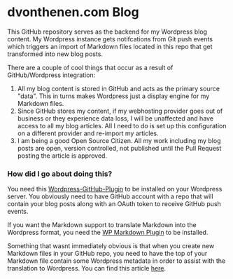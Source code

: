 # dvonthenen.com Blog

This GitHub repository serves as the backend for my Wordpress blog content. My Wordpress instance gets notifcations from Git push events which triggers an import of Markdown files located in this repo that get transformed into new blog posts.

There are a couple of cool things that occur as a result of GitHub/Wordpress integration:
1. All my blog content is stored in GitHub and acts as the primary source "data". This in turns makes Wordpress just a display engine for my Markdown files.  
2. Since GitHub stores my content, if my webhosting provider goes out of business or they experience data loss, I will be unaffected and have access to all my blog articles. All I need to do is set up this configuration on a different provider and re-import my articles.  
3. I am being a good Open Source Citizen. All my work including my blog posts are open, version controlled, not published until the Pull Request posting the article is approved.  

### How did I go about doing this?

You need this [Wordpress-GitHub-Plugin](https://wordpress.org/plugins/wp-github-sync/installation/) to be installed on your Wordpress server. You obviously need to have GitHub account with a repo that will contain your blog posts along with an OAuth token to receive GitHub push events.

If you want the Markdown support to translate Markdown into the Wordpress format, you need the [WP Markdown Plugin](https://wordpress.org/plugins/wp-markdown/installation/) to be installed.

Something that wasnt immediately obvious is that when you create new Markdown files in your GitHub repo, you need to have the top of your Markdown file contain some Wordpress metadata in order to assist with the translation to Wordpress. You can find this article [here](https://wordpress.org/plugins/wp-github-sync/faq/).
